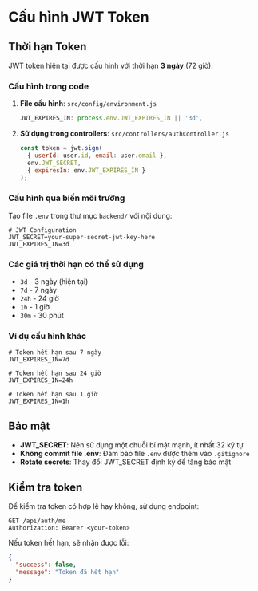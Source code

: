 # Cấu hình JWT Token

## Thời hạn Token

JWT token hiện tại được cấu hình với thời hạn **3 ngày** (72 giờ).

### Cấu hình trong code

1. **File cấu hình**: `src/config/environment.js`
   ```javascript
   JWT_EXPIRES_IN: process.env.JWT_EXPIRES_IN || '3d',
   ```

2. **Sử dụng trong controllers**: `src/controllers/authController.js`
   ```javascript
   const token = jwt.sign(
     { userId: user.id, email: user.email },
     env.JWT_SECRET,
     { expiresIn: env.JWT_EXPIRES_IN }
   );
   ```

### Cấu hình qua biến môi trường

Tạo file `.env` trong thư mục `backend/` với nội dung:

```env
# JWT Configuration
JWT_SECRET=your-super-secret-jwt-key-here
JWT_EXPIRES_IN=3d
```

### Các giá trị thời hạn có thể sử dụng

- `3d` - 3 ngày (hiện tại)
- `7d` - 7 ngày
- `24h` - 24 giờ
- `1h` - 1 giờ
- `30m` - 30 phút

### Ví dụ cấu hình khác

```env
# Token hết hạn sau 7 ngày
JWT_EXPIRES_IN=7d

# Token hết hạn sau 24 giờ
JWT_EXPIRES_IN=24h

# Token hết hạn sau 1 giờ
JWT_EXPIRES_IN=1h
```

## Bảo mật

- **JWT_SECRET**: Nên sử dụng một chuỗi bí mật mạnh, ít nhất 32 ký tự
- **Không commit file .env**: Đảm bảo file `.env` được thêm vào `.gitignore`
- **Rotate secrets**: Thay đổi JWT_SECRET định kỳ để tăng bảo mật

## Kiểm tra token

Để kiểm tra token có hợp lệ hay không, sử dụng endpoint:

```
GET /api/auth/me
Authorization: Bearer <your-token>
```

Nếu token hết hạn, sẽ nhận được lỗi:
```json
{
  "success": false,
  "message": "Token đã hết hạn"
}
``` 